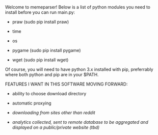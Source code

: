 Welcome to memeparser! Below is a list of python modules you need to install before you can run main.py:

* praw (sudo pip install praw)

* time

* os

* pygame (sudo pip install pygame)

* wget (sudo pip install wget)

Of course, you will need to have python 3.x installed with pip, preferrably where both python and pip are in your $PATH.

FEATURES I WANT IN THIS SOFTWARE MOVING FORWARD:

* ability to choose download directory

* automatic proxying

* *downloading from sites other than reddit*

* *analytics collected, sent to remote database to be aggregated and displayed on a public/private website (tbd)*
